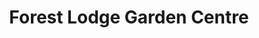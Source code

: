 ---
title: "Forest Lodge Garden Centre"
url: /farnham/forest-lodge-garden-centre/
shop: Garten-Center
---